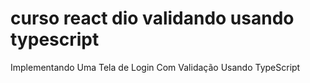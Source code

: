 # curso react dio validando usando typescript

Implementando Uma Tela de Login Com Validação Usando TypeScript


